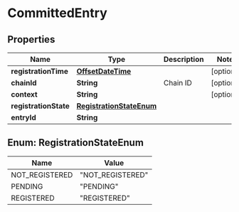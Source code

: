 
# CommittedEntry

## Properties
Name | Type | Description | Notes
------------ | ------------- | ------------- | -------------
**registrationTime** | [**OffsetDateTime**](OffsetDateTime.md) |  |  [optional]
**chainId** | **String** | Chain ID |  [optional]
**context** | **String** |  |  [optional]
**registrationState** | [**RegistrationStateEnum**](#RegistrationStateEnum) |  | 
**entryId** | **String** |  | 


<a name="RegistrationStateEnum"></a>
## Enum: RegistrationStateEnum
Name | Value
---- | -----
NOT_REGISTERED | &quot;NOT_REGISTERED&quot;
PENDING | &quot;PENDING&quot;
REGISTERED | &quot;REGISTERED&quot;



